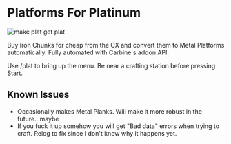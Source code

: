 # Platforms For Platinum
![make plat get plat](http://i.imgur.com/YVdPPNa.png)

Buy Iron Chunks for cheap from the CX and convert them to Metal Platforms automatically. Fully automated with Carbine's addon API.

Use /plat to bring up the menu. Be near a crafting station before pressing Start.

## Known Issues
* Occasionally makes Metal Planks. Will make it more robust in the future...maybe
* If you fuck it up somehow you will get "Bad data" errors when trying to craft. Relog to fix since I don't know why it happens yet.
